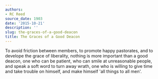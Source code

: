 ```yaml
---
authors:
- RC Reed
source_date: 1903
date: '2015-10-21'
description: ''
slug: the-graces-of-a-good-deacon
title: The Graces of a Good Deacon
---
```

To avoid friction between members, to promote happy pastorates, and to develope the grace of liberality, nothing is more important than a good deacon, one who can be patient, who can smile at unreasonable people, and speak a soft word to turn away wrath, one who is willing to give time and take trouble on himself, and make himself 'all things to all men'.



